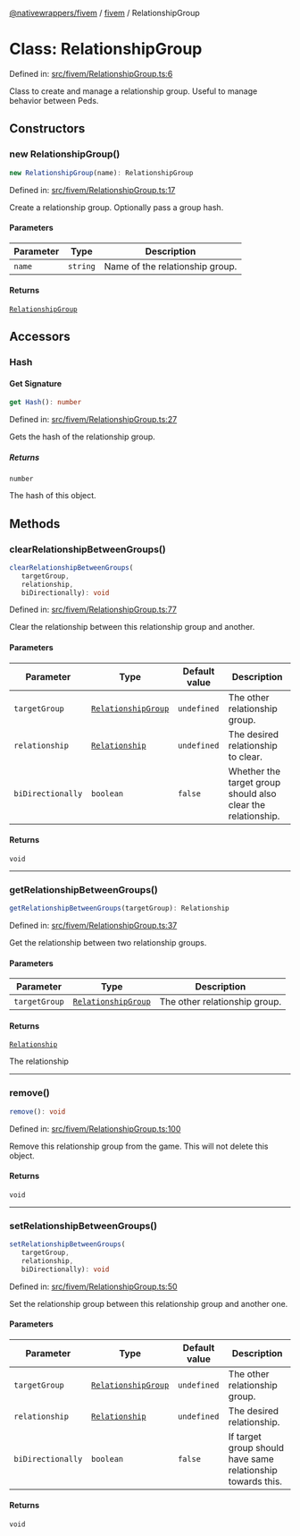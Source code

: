 [@nativewrappers/fivem](../../README.md) / [fivem](../README.md) / RelationshipGroup

# Class: RelationshipGroup

Defined in: [src/fivem/RelationshipGroup.ts:6](https://github.com/nativewrappers/nativewrappers/blob/ef9379993d0b7126700360ea0bc0e228bd354e81/src/fivem/RelationshipGroup.ts#L6)

Class to create and manage a relationship group. Useful to manage behavior between Peds.

## Constructors

### new RelationshipGroup()

```ts
new RelationshipGroup(name): RelationshipGroup
```

Defined in: [src/fivem/RelationshipGroup.ts:17](https://github.com/nativewrappers/nativewrappers/blob/ef9379993d0b7126700360ea0bc0e228bd354e81/src/fivem/RelationshipGroup.ts#L17)

Create a relationship group. Optionally pass a group hash.

#### Parameters

| Parameter | Type | Description |
| ------ | ------ | ------ |
| `name` | `string` | Name of the relationship group. |

#### Returns

[`RelationshipGroup`](RelationshipGroup.md)

## Accessors

### Hash

#### Get Signature

```ts
get Hash(): number
```

Defined in: [src/fivem/RelationshipGroup.ts:27](https://github.com/nativewrappers/nativewrappers/blob/ef9379993d0b7126700360ea0bc0e228bd354e81/src/fivem/RelationshipGroup.ts#L27)

Gets the hash of the relationship group.

##### Returns

`number`

The hash of this object.

## Methods

### clearRelationshipBetweenGroups()

```ts
clearRelationshipBetweenGroups(
   targetGroup, 
   relationship, 
   biDirectionally): void
```

Defined in: [src/fivem/RelationshipGroup.ts:77](https://github.com/nativewrappers/nativewrappers/blob/ef9379993d0b7126700360ea0bc0e228bd354e81/src/fivem/RelationshipGroup.ts#L77)

Clear the relationship between this relationship group and another.

#### Parameters

| Parameter | Type | Default value | Description |
| ------ | ------ | ------ | ------ |
| `targetGroup` | [`RelationshipGroup`](RelationshipGroup.md) | `undefined` | The other relationship group. |
| `relationship` | [`Relationship`](../enumerations/Relationship.md) | `undefined` | The desired relationship to clear. |
| `biDirectionally` | `boolean` | `false` | Whether the target group should also clear the relationship. |

#### Returns

`void`

***

### getRelationshipBetweenGroups()

```ts
getRelationshipBetweenGroups(targetGroup): Relationship
```

Defined in: [src/fivem/RelationshipGroup.ts:37](https://github.com/nativewrappers/nativewrappers/blob/ef9379993d0b7126700360ea0bc0e228bd354e81/src/fivem/RelationshipGroup.ts#L37)

Get the relationship between two relationship groups.

#### Parameters

| Parameter | Type | Description |
| ------ | ------ | ------ |
| `targetGroup` | [`RelationshipGroup`](RelationshipGroup.md) | The other relationship group. |

#### Returns

[`Relationship`](../enumerations/Relationship.md)

The relationship

***

### remove()

```ts
remove(): void
```

Defined in: [src/fivem/RelationshipGroup.ts:100](https://github.com/nativewrappers/nativewrappers/blob/ef9379993d0b7126700360ea0bc0e228bd354e81/src/fivem/RelationshipGroup.ts#L100)

Remove this relationship group from the game. This will not delete this object.

#### Returns

`void`

***

### setRelationshipBetweenGroups()

```ts
setRelationshipBetweenGroups(
   targetGroup, 
   relationship, 
   biDirectionally): void
```

Defined in: [src/fivem/RelationshipGroup.ts:50](https://github.com/nativewrappers/nativewrappers/blob/ef9379993d0b7126700360ea0bc0e228bd354e81/src/fivem/RelationshipGroup.ts#L50)

Set the relationship group between this relationship group and another one.

#### Parameters

| Parameter | Type | Default value | Description |
| ------ | ------ | ------ | ------ |
| `targetGroup` | [`RelationshipGroup`](RelationshipGroup.md) | `undefined` | The other relationship group. |
| `relationship` | [`Relationship`](../enumerations/Relationship.md) | `undefined` | The desired relationship. |
| `biDirectionally` | `boolean` | `false` | If target group should have same relationship towards this. |

#### Returns

`void`
